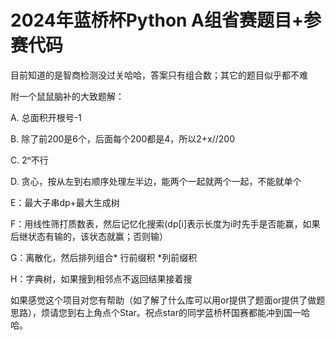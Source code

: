 # 2024年蓝桥杯Python A组省赛题目+参赛代码

目前知道的是智商检测没过关哈哈，答案只有组合数；其它的题目似乎都不难

附一个鼠鼠脑补的大致题解：

A. 总面积开根号-1

B. 除了前200是6个，后面每个200都是4，所以2+x//200

C. 2ⁿ不行

D. 贪心，按从左到右顺序处理左半边，能两个一起就两个一起，不能就单个

E：最大子串dp+最大生成树

F：用线性筛打质数表，然后记忆化搜索(dp[i]表示长度为i时先手是否能赢，如果后继状态有输的，该状态就赢；否则输）

G：离散化，然后排列组合* 行前缀积 *列前缀积

H：字典树，如果搜到相邻点不返回结果接着搜

如果感觉这个项目对您有帮助（如了解了什么库可以用or提供了题面or提供了做题思路），烦请您到右上角点个Star。祝点star的同学蓝桥杯国赛都能冲到国一哈哈。


